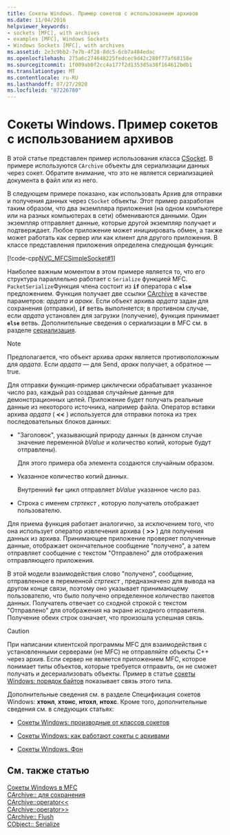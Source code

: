 ```yaml
---
title: Сокеты Windows. Пример сокетов с использованием архивов
ms.date: 11/04/2016
helpviewer_keywords:
- sockets [MFC], with archives
- examples [MFC], Windows Sockets
- Windows Sockets [MFC], with archives
ms.assetid: 2e3c9bb2-7e7b-4f28-8dc5-6cb7a484edac
ms.openlocfilehash: 275a6c274648225fedcec9d42c280f77af68158e
ms.sourcegitcommit: 1f009ab0f2cc4a177f2d1353d5a38f164612bdb1
ms.translationtype: MT
ms.contentlocale: ru-RU
ms.lasthandoff: 07/27/2020
ms.locfileid: "87226780"
---
```

# <a name="windows-sockets-example-of-sockets-using-archives"></a>Сокеты Windows. Пример сокетов с использованием архивов

В этой статье представлен пример использования класса [CSocket](../mfc/reference/csocket-class.md). В примере используются `CArchive` объекты для сериализации данных через сокет. Обратите внимание, что это не является сериализацией документа в файл или из него.

В следующем примере показано, как использовать Архив для отправки и получения данных через `CSocket` объекты. Этот пример разработан таким образом, что два экземпляра приложения (на одном компьютере или на разных компьютерах в сети) обмениваются данными. Один экземпляр отправляет данные, которые другой экземпляр получает и подтверждает. Любое приложение может инициировать обмен, а также может работать как сервер или как клиент для другого приложения. В классе представления приложения определена следующая функция:

[!code-cpp[NVC_MFCSimpleSocket#1](../mfc/codesnippet/cpp/windows-sockets-example-of-sockets-using-archives_1.cpp)]

Наиболее важным моментом в этом примере является то, что его структура параллельно работает с `Serialize` функцией MFC. `PacketSerialize`Функция члена состоит из **`if`** оператора с **`else`** предложением. Функция получает две ссылки [CArchive](../mfc/reference/carchive-class.md) в качестве параметров: *ардата* и *аракк*. Если объект архива *ардата* задан для сохранения (отправки), **`if`** ветвь выполняется; в противном случае, если *ардата* установлен для загрузки (получение), функция принимает **`else`** ветвь. Дополнительные сведения о сериализации в MFC см. в разделе [сериализация](../mfc/how-to-make-a-type-safe-collection.md).

> [!NOTE]
> Предполагается, что объект архива *аракк* является противоположным для *ардата*. Если *ардата* — для Send, *аракк* получает, а обратное — true.

Для отправки функция-пример циклически обрабатывает указанное число раз, каждый раз создавая случайные данные для демонстрационных целей. Приложение будет получать реальные данные из некоторого источника, например файла. Оператор вставки архива *ардата* ( **<<** ) используется для отправки потока из трех последовательных блоков данных:

- "Заголовок", указывающий природу данных (в данном случае значение переменной *bValue* и количество копий, которые будут отправлены).

   Для этого примера оба элемента создаются случайным образом.

- Указанное количество копий данных.

   Внутренний **`for`** цикл отправляет *bValue* указанное число раз.

- Строка с именем *стртекст* , которую получатель отображает пользователю.

Для приема функция работает аналогично, за исключением того, что она использует оператор извлечения архива ( **>>** ) для получения данных из архива. Принимающее приложение проверяет полученные данные, отображает окончательное сообщение "получено", а затем отправляет сообщение с текстом "Отправлено" для отображения отправляющего приложения.

В этой модели взаимодействия слово "получено", сообщение, отправленное в переменной *стртекст* , предназначено для вывода на другом конце связи, поэтому оно указывает принимающему пользователю, что было получено определенное количество пакетов данных. Получатель отвечает со сходной строкой с текстом "Отправлено" для отображения на экране исходного отправителя. Получение обеих строк означает, что произошла успешная связь.

> [!CAUTION]
> При написании клиентской программы MFC для взаимодействия с установленными серверами (не MFC) не отправляйте объекты C++ через архив. Если сервер не является приложением MFC, которое понимает типы объектов, которые требуется отправить, он не сможет получать и десериализовать объекты. Пример в статье [сокеты Windows: порядок байтов](../mfc/windows-sockets-byte-ordering.md) показывает связь этого типа.

Дополнительные сведения см. в разделе Спецификация сокетов Windows: **хтонл**, **хтонс**, **нтохл**, **нтохс**. Кроме того, дополнительные сведения см. в следующих статьях:

- [Сокеты Windows: производные от классов сокетов](../mfc/windows-sockets-deriving-from-socket-classes.md)

- [Сокеты Windows: как работают сокеты с архивами](../mfc/windows-sockets-how-sockets-with-archives-work.md)

- [Сокеты Windows. Фон](../mfc/windows-sockets-background.md)

## <a name="see-also"></a>См. также статью

[Сокеты Windows в MFC](../mfc/windows-sockets-in-mfc.md)<br/>
[CArchive:: для сохранения](../mfc/reference/carchive-class.md#isstoring)<br/>
[CArchive::operator<<](../mfc/reference/carchive-class.md#operator_lt_lt)<br/>
[CArchive::operator>>](../mfc/reference/carchive-class.md#operator_lt_lt)<br/>
[CArchive:: Flush](../mfc/reference/carchive-class.md#flush)<br/>
[CObject:: Serialize](../mfc/reference/cobject-class.md#serialize)
